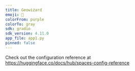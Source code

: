 ```yaml
---
title: Geowizard
emoji: 🦀
colorFrom: purple
colorTo: gray
sdk: gradio
sdk_version: 4.11.0
app_file: app1.py
pinned: false
---
```


Check out the configuration reference at https://huggingface.co/docs/hub/spaces-config-reference
